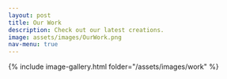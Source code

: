 ```yaml
---
layout: post
title: Our Work
description: Check out our latest creations.
image: assets/images/OurWork.png
nav-menu: true
---
```


{% include image-gallery.html folder="/assets/images/work" %}


